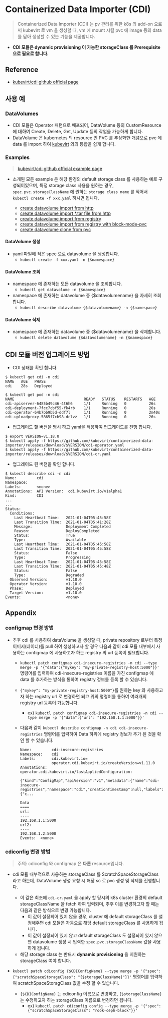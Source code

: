 # Containerized Data Importer (CDI)

> Containerized Data Importer (CDI) 는 pv 관리를 위한 k8s 의 add-on 으로써 kubevirt 로 vm 을 생성할 때, vm 에 mount 시킬 pvc 에 image 등의 data를 담아 생성할 수 있는 기능을 제공합니다. <br>

- **CDI 모듈은 dynamic provisioning 이 가능한 storageClass 를 Prerequisite 으로 필요로 합니다.**

## Reference

* [kubevirt/cdi github official page](https://github.com/kubevirt/containerized-data-importer)

## 사용 예 

### DataVolumes

- CDI 모듈은 Operator 패턴으로 배포되어, DataVolume 등의 CustomResource 에 대하여 Create, Delete, Get, Update 등의 작업을 가능하게 합니다.
- DataVolume 은 kubernetes 의 resource 인 PVC 를 추상화한 개념으로 pvc 에 data 를 import 하여 [kubevirt](https://github.com/kubevirt/kubevirt) 와의 통합을 쉽게 합니다.

### Examples
> [kubevirt/cdi github official example page](https://github.com/kubevirt/containerized-data-importer/tree/master/manifests/example) <br>
* 소개된 모든 example 은 해당 환경의 default storage class 를 사용하는 예로 구성되어있으며, 특정 storage class 사용을 원하는 경우, `spec.pvc.storageClassName` 에 원하는 `storage class name` 를 적어서 `kubectl create -f xxx.yaml` 하시면 됩니다.

  * [create datavolume import from http](./examples/datavolume-import-from-http.yaml)
  * [create datavolume import *.tar file from http](./examples/datavolume-import-from-http-archive-type.yaml)
  * [create datavolume import from registry](./examples/datavolume-import-from-registry.yaml)
  * [create datavolume import from registry with block-mode-pvc](./examples/datavolume-import-from-registry-block.yaml)
  * [create datavolume clone from pvc](./examples/datavolume-clone-from-pvc.yaml)

#### DataVolume 생성
- yaml 파일에 적은 spec 으로 datavolume 을 생성합니다.
  - `kubectl create -f xxx.yaml -n {$namespace}`

#### DataVolume 조회
- namespace 에 존재하는 모든 datavolume 을 조회합니다.
  - `kubectl get datavolume -n {$namespace}`
- namespace 에 존재하는 datavolume 중 {$datavolumename} 을 자세히 조회합니다.
  - `kubectl describe datavolume {$datavolumename} -n {$namespace}`
  
#### DataVolume 삭제
- namespace 에 존재하는 datavolume 중 {$datavolumename} 을 삭제합니다.
  - `kubectl delete datavolume {$datavolumename} -n {$namespace}`

## CDI 모듈 버전 업그레이드 방법

- CDI 상태를 확인 합니다.
```
$ kubectl get cdi -n cdi
NAME   AGE   PHASE
cdi    28s   Deployed
```
```
$ kubectl get pod -n cdi
NAME                               READY   STATUS    RESTARTS   AGE
cdi-apiserver-6485b49c46-4t6h6     1/1     Running   0          26s
cdi-deployment-7fcc7cbf55-fk4rb    1/1     Running   0          26s
cdi-operator-64b7bb9b5d-ddf7l      1/1     Running   0          2m40s
cdi-uploadproxy-5865f7cb98-dclvz   1/1     Running   0          26s
```

- 업그레이드 할 버전을 명시 하고 yaml을 적용하여 업그레이드를 진행 합니다.
```
$ export VERSION=v1.18.0
$ kubectl apply -f https://github.com/kubevirt/containerized-data-importer/releases/download/$VERSION/cdi-operator.yaml
$ kubectl apply -f https://github.com/kubevirt/containerized-data-importer/releases/download/$VERSION/cdi-cr.yaml
```

- 업그레이드 된 버전을 확인 합니다.
```
$ kubectl describe cdi -n cdi
Name:         cdi
Namespace:
Labels:       <none>
Annotations:  API Version:  cdi.kubevirt.io/v1alpha1
Kind:         CDI
...
...
Status:
  Conditions:
    Last Heartbeat Time:   2021-01-04T05:45:58Z
    Last Transition Time:  2021-01-04T05:41:28Z
    Message:               Deployment Completed
    Reason:                DeployCompleted
    Status:                True
    Type:                  Available
    Last Heartbeat Time:   2021-01-04T05:45:58Z
    Last Transition Time:  2021-01-04T05:45:58Z
    Status:                False
    Type:                  Progressing
    Last Heartbeat Time:   2021-01-04T05:45:58Z
    Last Transition Time:  2021-01-04T05:45:48Z
    Status:                False
    Type:                  Degraded
  Observed Version:        v1.18.0
  Operator Version:        v1.18.0
  Phase:                   Deployed
  Target Version:          v1.18.0
Events:                    <none>
```

## Appendix

### configmap 변경 방법

* 추후 cdi 를 사용하여 dataVolume 을 생성할 때, private repository 로부터 특정 이미지(데이터)를 pull 하여 생성하고자 할 경우 다음과 같이 cdi 모듈 내부에서 사용하는 configmap 에 사용하고자 하는 registry 의 url 등록이 필요합니다.
  * `kubectl patch configmap cdi-insecure-registries -n cdi --type merge -p '{"data":{"mykey": "my-private-registry-host:5000"}}'` 명령어를 입력하여 cdi-insecure-registries 이름을 가진 configmap 에 data 를 추가하는 방식을 통하여 registry 정보를 등록 할 수 있습니다.
  * `{"mykey": "my-private-registry-host:5000"}`를 원하는 key 와 사용하고자 하는 registry url 로 변경하면 되고 위의 명령어를 통하여 여러개의 registry url 등록이 가능합니다. 
    * ex) `kubectl patch configmap cdi-insecure-registries -n cdi --type merge -p '{"data":{"url": "192.168.1.1:5000"}}'`
  * 다음과 같이 `kubectl describe configmap -n cdi cdi-insecure-registries` 명령어를 입력하여 Data 하위에 registry 정보가 추가 된 것을 확인 할 수 있습니다.

    ```{yaml}
    Name:         cdi-insecure-registries
    Namespace:    cdi
    Labels:       cdi.kubevirt.io=
                  operator.cdi.kubevirt.io/createVersion=v1.11.0
    Annotations:  operator.cdi.kubevirt.io/lastAppliedConfiguration:
                    {"kind":"ConfigMap","apiVersion":"v1","metadata":{"name":"cdi-insecure-registries","namespace":"cdi","creationTimestamp":null,"labels":{"c...
        
    Data
    ====
    url:
    ----
    192.168.1.1:5000
    url2:
    ----
    192.168.1.2:5000
    Events:  <none>
    ```

### cdiconfig 변경 방법
> 주의: cdiconfig 와 configmap 은 **다른** resource입니다.

* cdi 모듈 내부적으로 사용하는 storageClass 를 ScratchSpaceStorageClass 라고 하는데, DataVolume 생성 요청 시 해당 sc 로 pvc 생성 및 삭제를 진행합니다. 
  * 이 값은 최초에 `cdi-cr.yaml` 을 apply 할 당시의 k8s cluster 환경의 default storageClassName 을 fetch 하여 입력되며, 추후 이를 변경하고자 할 때는 다음과 같은 방식으로 변경 가능합니다.
    * 이 값이 설정되어 있지 않을 경우, cluster 에 default storageClass 를 설정해주면 cdi 모듈은 자동으로 해당 default storageClass 를 사용하게 됩니다.
    * 이 값이 설정되어 있지 않고 default storageClass 도 설정되어 있지 않으면 datavolume 생성 시 입력한 `spec.pvc.storageClassName` 값을 사용하게 됩니다.
  * 해당 storage class 는 반드시 **dynamic provisioning** 을 지원하는 storageClass 여야 합니다.

* `kubectl patch cdiconfig {$CDIConfigName} --type merge -p '{"spec":{"scratchSpaceStorageClass": "{$storageClassName}"}}'` 명령어를 입력하여 scratchSpaceStoragClass 값을 수정 할 수 있습니다.
  * `{$CDIConfigName}` 는 cdiconfig 이름으로 변경하고, `{$storageClassName}` 는 수정하고자 하는 storageClass 이름으로 변경하면 됩니다.
    * ex) `kubectl patch cdiconfig config --type merge -p '{"spec":{"scratchSpaceStorageClass": "rook-ceph-block"}}'`

